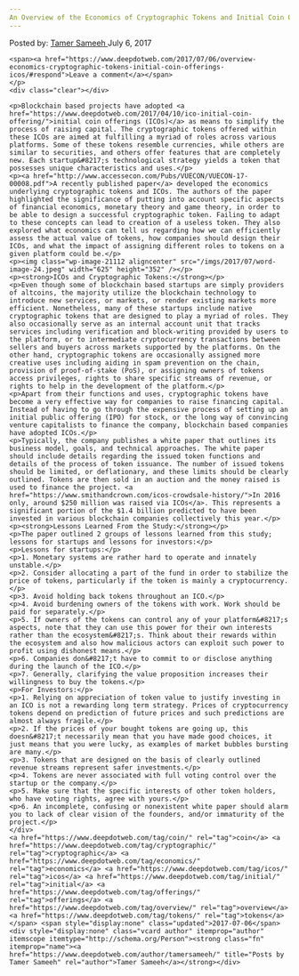 ```yaml
---
An Overview of the Economics of Cryptographic Tokens and Initial Coin Offerings (ICOs)
---
```

<article class="post-listing post-21106 post type-post status-publish format-standard has-post-thumbnail hentry  tag-coin tag-cryptographic tag-economics tag-icos tag-initial tag-offerings tag-overview tag-tokens">
    <div class="post-inner">
        <span>Posted by: <a href="https://www.deepdotweb.com/author/tamersameeh/" title="">Tamer Sameeh </a></span>
    <span>July 6, 2017</span>
    
    <span><a href="https://www.deepdotweb.com/2017/07/06/overview-economics-cryptographic-tokens-initial-coin-offerings-icos/#respond">Leave a comment</a></span>
    </p>
    <div class="clear"></div>
    
    <p>Blockchain based projects have adopted <a href="https://www.deepdotweb.com/2017/04/10/ico-initial-coin-offering/">initial coin offerings (ICOs)</a> as means to simplify the process of raising capital. The cryptographic tokens offered within these ICOs are aimed at fulfilling a myriad of roles across various platforms. Some of these tokens resemble currencies, while others are similar to securities, and others offer features that are completely new. Each startup&#8217;s technological strategy yields a token that possesses unique characteristics and uses.</p>
    <p><a href="http://www.accessecon.com/Pubs/VUECON/VUECON-17-00008.pdf">A recently published paper</a> developed the economics underlying cryptographic tokens and ICOs. The authors of the paper highlighted the significance of putting into account specific aspects of financial economics, monetary theory and game theory, in order to be able to design a successful cryptographic token. Failing to adapt to these concepts can lead to creation of a useless token. They also explored what economics can tell us regarding how we can efficiently assess the actual value of tokens, how companies should design their ICOs, and what the impact of assigning different roles to tokens on a given platform could be.</p>
    <p><img class="wp-image-21112 aligncenter" src="/imgs/2017/07/word-image-24.jpeg" width="625" height="352" /></p>
    <p><strong>ICOs and Cryptographic Tokens:</strong></p>
    <p>Even though some of blockchain based startups are simply providers of altcoins, the majority utilize the blockchain technology to introduce new services, or markets, or render existing markets more efficient. Nonetheless, many of these startups include native cryptographic tokens that are designed to play a myriad of roles. They also occasionally serve as an internal account unit that tracks services including verification and block-writing provided by users to the platform, or to intermediate cryptocurrency transactions between sellers and buyers across markets supported by the platforms. On the other hand, cryptographic tokens are occasionally assigned more creative uses including aiding in spam prevention on the chain, provision of proof-of-stake (PoS), or assigning owners of tokens access privileges, rights to share specific streams of revenue, or rights to help in the development of the platform.</p>
    <p>Apart from their functions and uses, cryptographic tokens have become a very effective way for companies to raise financing capital. Instead of having to go through the expensive process of setting up an initial public offering (IPO) for stock, or the long way of convincing venture capitalists to finance the company, blockchain based companies have adopted ICOs.</p>
    <p>Typically, the company publishes a white paper that outlines its business model, goals, and technical approaches. The white paper should include details regarding the issued token functions and details of the process of token issuance. The number of issued tokens should be limited, or deflationary, and these limits should be clearly outlined. Tokens are then sold in an auction and the money raised is used to finance the project. <a href="https://www.smithandcrown.com/icos-crowdsale-history/">In 2016 only, around $250 million was raised via ICOs</a>. This represents a significant portion of the $1.4 billion predicted to have been invested in various blockchain companies collectively this year.</p>
    <p><strong>Lessons Learned From the Study:</strong></p>
    <p>The paper outlined 2 groups of lessons learned from this study; lessons for startups and lessons for investors:</p>
    <p>Lessons for startups:</p>
    <p>1. Monetary systems are rather hard to operate and innately unstable.</p>
    <p>2. Consider allocating a part of the fund in order to stabilize the price of tokens, particularly if the token is mainly a cryptocurrency.</p>
    <p>3. Avoid holding back tokens throughout an ICO.</p>
    <p>4. Avoid burdening owners of the tokens with work. Work should be paid for separately.</p>
    <p>5. If owners of the tokens can control any of your platform&#8217;s aspects, note that they can use this power for their own interests rather than the ecosystem&#8217;s. Think about their rewards within the ecosystem and also how malicious actors can exploit such power to profit using dishonest means.</p>
    <p>6. Companies don&#8217;t have to commit to or disclose anything during the launch of the ICO.</p>
    <p>7. Generally, clarifying the value proposition increases their willingness to buy the tokens.</p>
    <p>For Investors:</p>
    <p>1. Relying on appreciation of token value to justify investing in an ICO is not a rewarding long term strategy. Prices of cryptocurrency tokens depend on prediction of future prices and such predictions are almost always fragile.</p>
    <p>2. If the prices of your bought tokens are going up, this doesn&#8217;t necessarily mean that you have made good choices, it just means that you were lucky, as examples of market bubbles bursting are many.</p>
    <p>3. Tokens that are designed on the basis of clearly outlined revenue streams represent safer investments.</p>
    <p>4. Tokens are never associated with full voting control over the startup or the company.</p>
    <p>5. Make sure that the specific interests of other token holders, who have voting rights, agree with yours.</p>
    <p>6. An incomplete, confusing or nonexistent white paper should alarm you to lack of clear vision of the founders, and/or immaturity of the project.</p>
    </div>
    <a href="https://www.deepdotweb.com/tag/coin/" rel="tag">coin</a> <a href="https://www.deepdotweb.com/tag/cryptographic/" rel="tag">cryptographic</a> <a href="https://www.deepdotweb.com/tag/economics/" rel="tag">economics</a> <a href="https://www.deepdotweb.com/tag/icos/" rel="tag">icos</a> <a href="https://www.deepdotweb.com/tag/initial/" rel="tag">initial</a> <a href="https://www.deepdotweb.com/tag/offerings/" rel="tag">offerings</a> <a href="https://www.deepdotweb.com/tag/overview/" rel="tag">overview</a> <a href="https://www.deepdotweb.com/tag/tokens/" rel="tag">tokens</a></span> <span style="display:none" class="updated">2017-07-06</span>
    <div style="display:none" class="vcard author" itemprop="author" itemscope itemtype="http://schema.org/Person"><strong class="fn" itemprop="name"><a href="https://www.deepdotweb.com/author/tamersameeh/" title="Posts by Tamer Sameeh" rel="author">Tamer Sameeh</a></strong></div>
    
